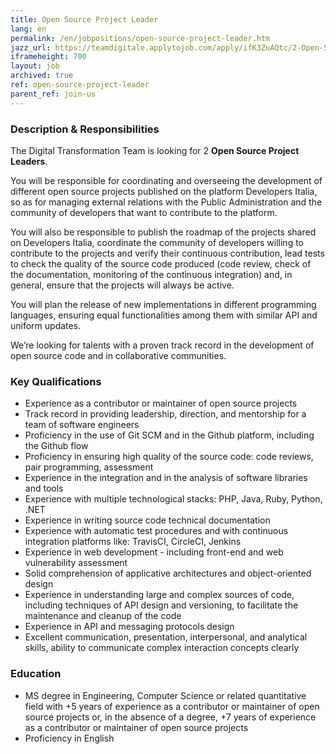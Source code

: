 ```yaml
---
title: Open Source Project Leader
lang: en
permalink: /en/jobpositions/open-source-project-leader.htm
jazz_url: https://teamdigitale.applytojob.com/apply/ifK3ZuAQtc/2-Open-Source-Project-Leader
iframeheight: 700
layout: job
archived: true
ref: open-source-project-leader
parent_ref: join-us
---
```


### Description & Responsibilities
The Digital Transformation Team is looking for 2 **Open Source Project Leaders**.

You will be responsible for coordinating and overseeing the development of different open source projects published on the platform Developers Italia, so as for managing external relations with the Public Administration and the community of developers that want to contribute to the platform.

You will also be responsible to publish the roadmap of the projects shared on Developers Italia, coordinate the community of developers willing to contribute to the projects and verify their continuous contribution, lead tests to check the quality of the source code produced (code review, check of the documentation, monitoring of the continuous integration) and, in general, ensure that the projects will always be active.

You will plan the release of new implementations in different programming languages, ensuring equal functionalities among them with similar API and uniform updates.

We’re looking for talents with a proven track record in the development of open source code and in collaborative communities.


### Key Qualifications
- Experience as a contributor or maintainer of open source projects
- Track record in providing leadership, direction, and mentorship for a team of software engineers
- Proficiency in the use of Git SCM and in the Github platform, including the Github flow
- Proficiency in ensuring high quality of the source code: code reviews, pair programming, assessment
- Experience in the integration and in the analysis of software libraries and tools
- Experience with multiple technological stacks: PHP, Java, Ruby, Python, .NET
- Experience in writing source code technical documentation
- Experience with automatic test procedures and with continuous integration platforms like: TravisCI, CircleCI, Jenkins
- Experience in web development - including front-end and web vulnerability assessment
- Solid comprehension of applicative architectures and object-oriented design
- Experience in understanding large and complex sources of code, including techniques of API design and versioning, to facilitate the maintenance and cleanup of the code
- Experience in API and messaging protocols design
- Excellent communication, presentation, interpersonal, and analytical skills, ability to communicate complex interaction concepts clearly



### Education
- MS degree in Engineering, Computer Science or related quantitative field with +5 years of experience as a contributor or maintainer of open source projects or, in the absence of a degree, +7 years of experience as a contributor or maintainer of open source projects
- Proficiency in English

